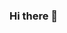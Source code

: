 ### Hi there 👋

<!--
**Mr-Goonies/Mr-Goonies** is a ✨ _special_ ✨ repository because its `README.md` (this file) appears on your GitHub profile.

Here are some ideas to get you started:

- 🔭 I’m currently working on improve my programming skills
- 🌱 I’m currently learning Programming with Python
- 👯 I’m looking to collaborate on Beginner projects
- 🤔 I’m looking for help with Improve my problem-solving skills with programming.
- 💬 Ask me about the things I like to do, either in programming or in my leisure time.
- 📫 How to reach me: On my linkedin

-->
